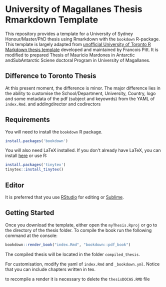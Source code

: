 University of Magallanes Thesis Rmarkdown Template
========================

This repository provides a template for a University of Sydney Honour/Master/PhD thesis using Rmarkdown with the `bookdown` R-package. This template is largely adapted from [unofficial University of Toronto R Markdown thesis template](https://www.sgs.utoronto.ca/academic-progress/program-completion/formatting/) developed and maintained by Francois Pitt. It is modified to prepared Thesis of Mauricio Mardones in Antarctic andSubAntarctic Sciene doctoral Program in University of Magallanes.

## Difference to Toronto Thesis

At this present moment, the difference is minor. The major difference lies in the ability to customise the School/Department, University, Country, logo and some metadata of the pdf (subject and keyowrds) from the YAML of `index.Rmd`. and addingdirector and codirectors

## Requirements

You will need to install the `bookdown` R package.

```r
install.packages('bookdown')
```

You will also need LaTeX installed. If you don't already have LaTeX, you can install [here](https://www.latex-project.org/get/) or use R:

```r
install.packages('tinytex')
tinytex::install_tinytex()
```

## Editor

It is preferred that you use [RStudio](https://www.rstudio.com/) for editing or [Sublime](https://www.sublimetext.com).

## Getting Started

Once you download the template, either open the `myThesis.Rproj` or go to the directory of the thesis folder. To compile the book run the following command at the console: 

```r
bookdown::render_book("index.Rmd", "bookdown::pdf_book")
``` 

The compiled thesis will be located in the folder `compiled_thesis`.

For customisation, modify the yaml of `index.Rmd` and `_bookdown.yml`. Notice that you can include chapters written in tex.  

to recompile a render it is necessary to delete the `thesisDOCAS.RMD` file

